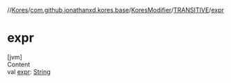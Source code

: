 //[Kores](../../../index.md)/[com.github.jonathanxd.kores.base](../../index.md)/[KoresModifier](../index.md)/[TRANSITIVE](index.md)/[expr](expr.md)



# expr  
[jvm]  
Content  
val [expr](expr.md): [String](https://kotlinlang.org/api/latest/jvm/stdlib/kotlin/-string/index.html)  



